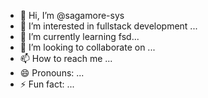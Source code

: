 - 👋 Hi, I’m @sagamore-sys
- 👀 I’m interested in fullstack development ...
- 🌱 I’m currently learning fsd...
- 💞️ I’m looking to collaborate on ...
- 📫 How to reach me ...
- 😄 Pronouns: ...
- ⚡ Fun fact: ...

<!---
sagamore-sys/sagamore-sys is a ✨ special ✨ repository because its `README.md` (this file) appears on your GitHub profile.
You can click the Preview link to take a look at your changes.
--->
